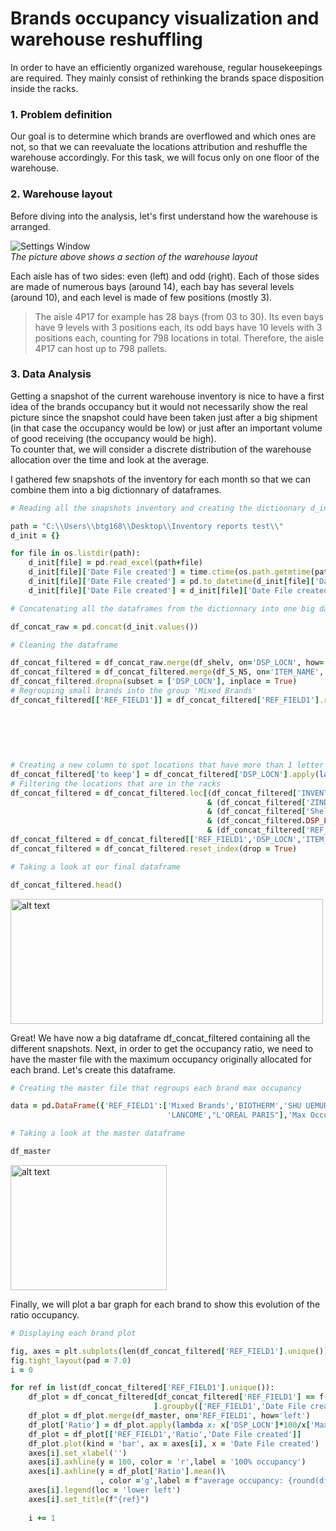 # Brands occupancy visualization and warehouse reshuffling 

In order to have an efficiently organized warehouse, regular housekeepings are required. They mainly consist of rethinking the brands space disposition inside the racks.

### 1. Problem definition
Our goal is to determine which brands are overflowed and which ones are not, so that we can reevaluate the locations attribution and reshuffle the warehouse accordingly. For this task, we will focus only on one floor of the warehouse. 

### 2. Warehouse layout 
Before diving into the analysis, let's first understand how the warehouse is arranged.

![Settings Window](https://github.com/BriceChivu/Data-Warehouse-visualization/blob/master/layout%20lvl4%20screenshot.png) <br/>
*The picture above shows a section of the warehouse layout*

Each aisle has of two sides: even (left) and odd (right). Each of those sides are made of numerous bays (around 14), each bay has several levels (around 10), and each level is made of few positions (mostly 3). <br/>
>The aisle 4P17 for example has 28 bays (from 03 to 30). Its even bays have 9 levels with 3 positions each, its odd bays have 10 levels with 3 positions each, counting for 798 locations in total. Therefore, the aisle 4P17 can host up to 798 pallets.

### 3. Data Analysis
Getting a snapshot of the current warehouse inventory is nice to have a first idea of the brands occupancy but it would not necessarily show the real picture since the snapshot could have been taken just after a big shipment (in that case the occupancy would be low) or just after an important volume of good receiving (the occupancy would be high). <br/>
To counter that, we will consider a discrete distribution of the warehouse allocation over the time and look at the average.

I gathered few snapshots of the inventory for each month so that we can combine them into a big dictionnary of dataframes.

```ruby
# Reading all the snapshots inventory and creating the dictionnary d_init to store them

path = "C:\\Users\\btg168\\Desktop\\Inventory reports test\\"
d_init = {}

for file in os.listdir(path):
    d_init[file] = pd.read_excel(path+file)
    d_init[file]['Date File created'] = time.ctime(os.path.getmtime(path + file))
    d_init[file]['Date File created'] = pd.to_datetime(d_init[file]['Date File created'])
    d_init[file]['Date File created'] = d_init[file]['Date File created'].dt.date
```
```ruby
# Concatenating all the dataframes from the dictionnary into one big dataframe called df_concat_raw

df_concat_raw = pd.concat(d_init.values())
```
```ruby
# Cleaning the dataframe

df_concat_filtered = df_concat_raw.merge(df_shelv, on='DSP_LOCN', how='left')
df_concat_filtered = df_concat_filtered.merge(df_S_NS, on='ITEM_NAME', how='left' )
df_concat_filtered.dropna(subset = ['DSP_LOCN'], inplace = True)
# Regrouping small brands into the group 'Mixed Brands'
df_concat_filtered[['REF_FIELD1']] = df_concat_filtered['REF_FIELD1'].replace(to_replace =\
                                                                          ['HR','R. LAUREN','URBAN DECAY','KERASTASE',\
                                                                           'SKINCEUTICALS','Martin MARGIELA','VICHY',\
                                                                           'Atelier Cologne','VIKTOR ET ROLF',\
                                                                           'ROCHE POSAY','HOUSE 99',\
                                                                           'IMARQUES INTER-DEPARTMENT','CLARISONIC']\
                                                                          ,value = 'Mixed Brands')
# Creating a new column to spot locations that have more than 1 letter like '6STAGE0404', '4COPACKR01', or 'LT00002524'
df_concat_filtered['to keep'] = df_concat_filtered['DSP_LOCN'].apply(lambda x: False if len(x) - sum(c.isdigit() for c in x)  >1 else True)
# Filtering the locations that are in the racks
df_concat_filtered = df_concat_filtered.loc[(df_concat_filtered['INVENTORY_TYPE'] == 'U') \
                                            & (df_concat_filtered['ZINDEX'] == 1)\
                                            & (df_concat_filtered['Shelving'].isna()) & (df_concat_filtered['to keep'] == True)\
                                            & (df_concat_filtered.DSP_LOCN.str[:1] == '4')\
                                            & (df_concat_filtered['REF_FIELD1'] != "L'OREAL PARIS")]
df_concat_filtered = df_concat_filtered[['REF_FIELD1','DSP_LOCN','ITEM_NAME','SALE_GRP','Date File created']]
df_concat_filtered = df_concat_filtered.reset_index(drop = True)
```
```ruby
# Taking a look at our final dataframe

df_concat_filtered.head()
```
<img src="https://github.com/BriceChivu/Data-Warehouse-visualization/blob/master/df_concat_filtered.png" alt="alt text" width="500" height="200"> <br/>

Great! We have now a big dataframe df_concat_filtered containing all the different snapshots. Next, in order to get the occupancy ratio, we need to have the master file with the maximum occupancy originally allocated for each brand. Let's create this dataframe.

```ruby
# Creating the master file that regroups each brand max occupancy

data = pd.DataFrame({'REF_FIELD1':['Mixed Brands','BIOTHERM','SHU UEMURA','YSL','G.ARMANI','KIEHLS',\
                                   'LANCOME',"L'OREAL PARIS"],'Max Occupancy':[1540,1491,1190,2156,1652,3948,5087,4533]})
```
```ruby
# Taking a look at the master dataframe

df_master
```
<img src="https://github.com/BriceChivu/Data-Warehouse-visualization/blob/master/df_master.png" alt="alt text" width="250" height="200"> <br/>

Finally, we will plot a bar graph for each brand to show this evolution of the ratio occupancy.

```ruby
# Displaying each brand plot

fig, axes = plt.subplots(len(df_concat_filtered['REF_FIELD1'].unique()), figsize = (12,30))
fig.tight_layout(pad = 7.0)
i = 0

for ref in list(df_concat_filtered['REF_FIELD1'].unique()):
    df_plot = df_concat_filtered[df_concat_filtered['REF_FIELD1'] == f'{ref}'\
                                ].groupby(['REF_FIELD1','Date File created'])[['DSP_LOCN']].nunique().reset_index()
    df_plot = df_plot.merge(df_master, on='REF_FIELD1', how='left')
    df_plot['Ratio'] = df_plot.apply(lambda x: x['DSP_LOCN']*100/x['Max Occupancy'], axis = 1)
    df_plot = df_plot[['REF_FIELD1','Ratio','Date File created']]
    df_plot.plot(kind = 'bar', ax = axes[i], x = 'Date File created')
    axes[i].set_xlabel('')
    axes[i].axhline(y = 100, color = 'r',label = '100% occupancy')
    axes[i].axhline(y = df_plot['Ratio'].mean()\
                    , color ='g',label = f"average occupancy: {round(df_plot['Ratio'].mean())} %")
    axes[i].legend(loc = 'lower left')
    axes[i].set_title(f"{ref}")
    
    i += 1
```
